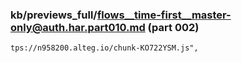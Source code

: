 ### kb/previews_full/flows__time-first__master-only@auth.har.part010.md (part 002)

```md
tps://n958200.alteg.io/chunk-KO722YSM.js",
                   
```

```
